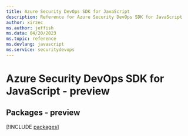 ```yaml
---
title: Azure Security DevOps SDK for JavaScript
description: Reference for Azure Security DevOps SDK for JavaScript
author: xirzec
ms.author: jeffish
ms.data: 04/20/2023
ms.topic: reference
ms.devlang: javascript
ms.service: securitydevops
---
```

# Azure Security DevOps SDK for JavaScript - preview
## Packages - preview
[!INCLUDE [packages](security-devops-index.md)]